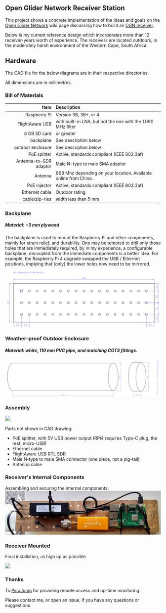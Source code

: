 ## Open Glider Network Receiver Station

This project shows a concrete implementation of the ideas and goals on the 
[Open Glider Network](https://www.glidernet.org/) wiki page discussing how to build an 
[OGN receiver](http://wiki.glidernet.org/ogn-receiver-hardware-and-software#hardware).

Below is my current reference design which incorporates more than 12 receiver-years
worth of experience.
The receivers are located outdoors, in the moderately harsh environment of the Western Cape,
South Africa.

## Hardware

The CAD file for the below diagrams are in their respective directories.

All dimensions are in millimetres.

### Bill of Materials

Item   | Description
---: | :---
Raspberry Pi | Version 3B, 3B+, or 4
FlightAware USB	| with built-in LNA, but not the one with the 1090 MHz filter
8 GB SD card |or greater
backplane | See description below
outdoor enclosure | See description below
PoE splitter | Active, standards compliant (IEEE 802.3af)
Antenna-to-SDR adaptor | Male N-type to male SMA adaptor
Antenna | 868 Mhz depending on your location. Available online from China.
PoE injector | Active, standards compliant (IEEE 802.3af)
Ethernet cable | Outdoor rating
cable/zip-ties | width less than 5 mm


### Backplane

##### Material: ~3 mm plywood

The backplane is used to mount the Raspberry Pi and other components, mainly for strain relief, and durability.
One may be tempted to drill only those holes that are immediately required, by in my experience, a configurable
backplane, decoupled from the immediate components is a better idea.  For example, the Raspberry Pi 4 upgrade 
swapped the USB / Ethernet positions, implying that [only] the lower holes now need to be mirrored.

![PVC pipe enclosure](backplane/backplane.png)


### Weather-proof Outdoor Enclosure
##### Material: white, 110 mm PVC pipe, and matching COTS fittings.

![PVC pipe enclosure](enclosure/enclosure.png)


### Assembly
<a target="_blank" rel="noopener noreferrer" href="/csindle/ogn-hardware/blob/master/assy/all.png">
  <img src="/csindle/ogn-hardware/raw/master/assy/all.png" style="max-width:100%;" height="800">
</a>



Parts not shown in CAD drawing:

* PoE splitter, with 5V USB power output (RPi4 requires Type-C plug, the rest, micro-USB)
* Ethernet cable
* FlightAware USB RTL SDR
* Male N-type to male SMA connector (one piece, not a pig-tail)
* Antenna cable

### Receiver's Internal Components
Assembling and securing the internal components.
![Receiver components](assy/rx_int.jpg)

### Receiver Mounted
Final installation, as high up as possible.

<a target="_blank" rel="noopener noreferrer" href="/csindle/ogn-hardware/blob/master/assy/rx.jpg">
  <img src="/csindle/ogn-hardware/raw/master/assy/rx.jpg" style="max-width:100%;" height="800">
</a>


### Thanks

To [PicoJump](https://www.picojump.com) for providing remote access and up-time monitoring.


Please contact me, or open an issue, if you have any questions or suggestions.

